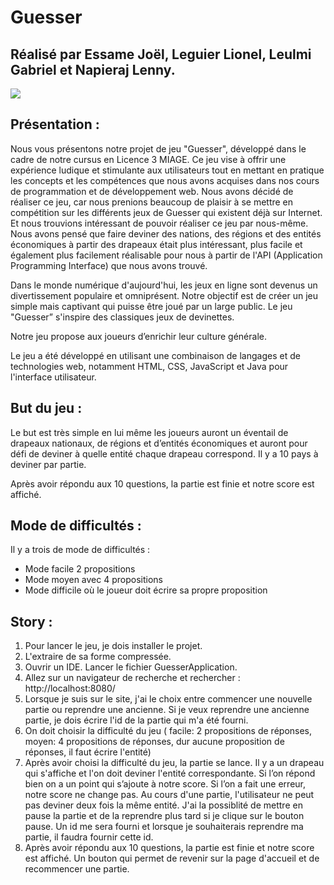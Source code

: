 # Guesser
## Réalisé par Essame Joël, Leguier Lionel, Leulmi Gabriel et Napieraj Lenny.

![](https://encrypted-tbn0.gstatic.com/images?q=tbn:ANd9GcQtkRKBDZ_BsSpschjp8hOVw4gYjKJAzDCzvQ&usqp=CAU)

## Présentation : 
Nous vous présentons notre projet de jeu "Guesser", développé dans le cadre de notre cursus en Licence 3 MIAGE. Ce jeu vise à offrir une expérience ludique et stimulante aux utilisateurs tout en mettant en pratique les concepts et les compétences que nous avons acquises dans nos cours de programmation et de développement web. Nous avons décidé de réaliser ce jeu, car nous prenions beaucoup de plaisir à se mettre en compétition sur les différents jeux de Guesser qui existent déjà sur Internet. Et nous trouvions intéressant de pouvoir réaliser ce jeu par nous-même. Nous avons pensé que faire deviner des nations, des régions et des entités économiques à partir des drapeaux était plus intéressant, plus facile et également plus facilement réalisable pour nous à partir de l'API (Application Programming Interface) que nous avons trouvé.

Dans le monde numérique d'aujourd'hui, les jeux en ligne sont devenus un divertissement populaire et omniprésent. Notre objectif est de créer un jeu simple mais captivant qui puisse être joué par un large public. Le jeu "Guesser” s'inspire des classiques jeux de devinettes.

Notre jeu propose aux joueurs d’enrichir leur culture générale. 

Le jeu a été développé en utilisant une combinaison de langages et de technologies web, notamment HTML, CSS, JavaScript et Java pour l'interface utilisateur.

## But du jeu : 
Le but est très simple en lui même les joueurs auront un éventail de drapeaux nationaux, de régions et d’entités économiques et auront pour défi de deviner à quelle entité chaque drapeau correspond. 
Il y a 10 pays à deviner par partie.

Après avoir répondu aux 10 questions, la partie est finie et notre score est affiché.

## Mode de difficultés :
Il y a trois de mode de difficultés : 

- Mode facile 2 propositions 
- Mode moyen avec 4 propositions 
- Mode difficile où le joueur doit écrire sa propre proposition 

## Story : 

1. Pour lancer le jeu, je dois installer le projet.
2. L'extraire de sa forme compressée.
3. Ouvrir un IDE. Lancer le fichier GuesserApplication.
4. Allez sur un navigateur de recherche et rechercher : http://localhost:8080/
5. Lorsque je suis sur le site, j'ai le choix entre commencer une nouvelle partie ou reprendre une ancienne. Si je veux reprendre une ancienne partie, je dois écrire l'id de la partie qui m'a été fourni.
6. On doit choisir la difficulté du jeu ( facile: 2 propositions de réponses, moyen: 4 propositions de réponses, dur aucune proposition de réponses, il faut écrire l'entité)
7. Après avoir choisi la difficulté du jeu, la partie se lance. Il y a un drapeau qui s'affiche et l'on doit deviner l'entité correspondante. Si l’on répond bien on a un point qui s’ajoute à notre score. Si l’on a fait une erreur, notre score ne change pas. Au cours d'une partie, l'utilisateur ne peut pas deviner deux fois la même entité. J'ai la possiblité de mettre en pause la partie et de la reprendre plus tard si je clique sur le bouton pause. Un id me sera fourni et lorsque je souhaiterais reprendre ma partie, il faudra fournir cette id.
8. Après avoir répondu aux 10 questions, la partie est finie et notre score est affiché. Un bouton qui permet de revenir sur la page d'accueil et de recommencer une partie.


